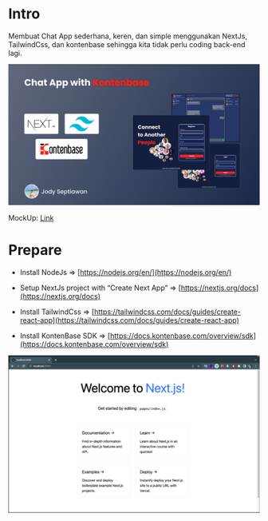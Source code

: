 # Intro

Membuat Chat App sederhana, keren, dan simple menggunakan NextJs, TailwindCss, dan kontenbase sehingga kita tidak perlu coding back-end lagi.

![image-1](./image-1.png)

MockUp: [Link](https://www.figma.com/file/7fUBmF9D9JZ7tcOg4DFmJ8/Chat-App-with-KontenBase?node-id=2%3A2)

# Prepare

- Install NodeJs ⇒ [https://nodejs.org/en/](https://nodejs.org/en/)

- Setup NextJs project with “Create Next App” ⇒ [https://nextjs.org/docs](https://nextjs.org/docs)
- Install TailwindCss ⇒ [https://tailwindcss.com/docs/guides/create-react-app](https://tailwindcss.com/docs/guides/create-react-app)
- Install KontenBase SDK ⇒ [https://docs.kontenbase.com/overview/sdk](https://docs.kontenbase.com/overview/sdk)

![image](./image.png)
